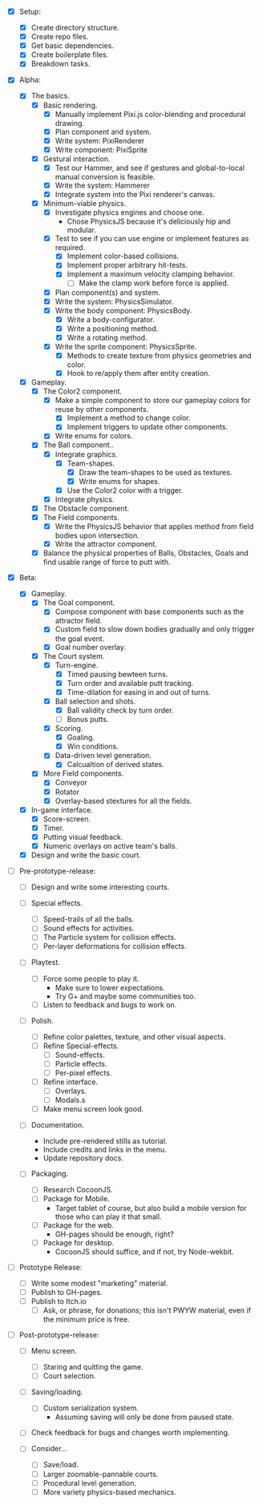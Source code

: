 - [x]   Setup:

    - [x]   Create directory structure.
    - [x]   Create repo files.
    - [x]   Get basic dependencies.
    - [x]   Create boilerplate files.
    - [x]   Breakdown tasks.

- [x]   Alpha:

    - [x]   The basics.
        - [x]   Basic rendering.
            - [x]   Manually implement Pixi.js color-blending and procedural drawing.
            - [x]   Plan component and system.
            - [x]   Write system: PixiRenderer
            - [x]   Write component: PixiSprite
        - [x]   Gestural interaction.
            - [x]   Test our Hammer, and see if gestures and global-to-local manual conversion is feasible.
            - [x]   Write the system: Hammerer
            - [x]   Integrate system into the Pixi renderer's canvas.
        - [x]   Minimum-viable physics.
            - [x]   Investigate physics engines and choose one.
                -   Chose PhysicsJS because it's deliciously hip and modular.
            - [x]   Test to see if you can use engine or implement features as required.
                - [x]   Implement color-based collisions.
                - [x]   Implement proper arbitrary hit-tests.
                - [x]   Implement a maximum velocity clamping behavior.
                    - [ ]   Make the clamp work before force is applied.
            - [x]   Plan component(s) and system.
            - [x]   Write the system: PhysicsSimulator.
            - [x]   Write the body component: PhysicsBody.
                - [x] Write a body-configurator.
                - [x] Write a positioning method.
                - [x] Write a rotating method.
            - [x]   Write the sprite component: PhysicsSprite.
                - [x] Methods to create texture from physics geometries and color.
                - [x] Hook to re/apply them after entity creation.
    - [x]   Gameplay.
        - [x]   The Color2 component.
            - [x]   Make a simple component to store our gameplay colors for reuse by other components.
                - [x]   Implement a method to change color.
                - [x]   Implement triggers to update other components.
            - [x]   Write enums for colors.
        - [x]   The Ball component..
            - [x]   Integrate graphics.
                - [x]   Team-shapes.
                    - [X]   Draw the team-shapes to be used as textures.
                    - [x]   Write enums for shapes.
                - [x]   Use the Color2 color with a trigger.
            - [x]   Integrate physics.
        - [x]   The Obstacle component.
        - [x]   The Field components.
            - [x]   Write the PhysicsJS behavior that applies method from field bodies upon intersection.
            - [x]   Write the attractor component.
        - [x]   Balance the physical properties of Balls, Obstacles, Goals and find usable range of force to putt with.

- [x]   Beta:

    - [x]   Gameplay.
        - [x]   The Goal component.
            - [x]   Compose component with base components such as the attractor field.
            - [x]   Custom field to slow down bodies gradually and only trigger the goal event.
            - [x]   Goal number overlay.
        - [x]   The Court system.
            - [x]   Turn-engine.
                - [x]   Timed pausing bewteen turns.
                - [x]   Turn order and available putt tracking.
                - [x]   Time-dilation for easing in and out of turns.
            - [x]   Ball selection and shots.
                - [x]   Ball validity check by turn order.
                - [ ]   Bonus putts.
            - [x]   Scoring.
                - [x]   Goaling.
                - [x]   Win conditions.
            - [x]   Data-driven level generation.
                - [x]   Calcualtion of derived states.
        - [x]   More Field components.
            - [x]   Conveyor
            - [x]   Rotator
            - [x]   Overlay-based stextures for all the fields.
    
    - [x]   In-game interface.
        - [x]   Score-screen.
        - [x]   Timer.
        - [x]   Putting visual feedback.
        - [x]   Numeric overlays on active team's balls.

    - [x]   Design and write the basic court.
        
- [ ]   Pre-prototype-release:

    - [ ]   Design and write some interesting courts.
    
    - [ ]   Special effects.
        - [ ]   Speed-trails of all the balls.
        - [ ]   Sound effects for activities.
        - [ ]   The Particle system for collision effects.
        - [ ]   Per-layer deformations for collision effects.
    
    - [ ]   Playtest.
        - [ ]   Force some people to play it.
            -   Make sure to lower expectations.
            -   Try G+ and maybe some communities too.
        - [ ]   Listen to feedback and bugs to work on.
        
    - [ ]   Polish.
        - [ ]   Refine color palettes, texture, and other visual aspects.
        - [ ]   Refine Special-effects.
            - [ ]   Sound-effects.
            - [ ]   Particle effects.
            - [ ]   Per-pixel effects.
        - [ ]   Refine interface.
            - [ ]   Overlays.
            - [ ]   Modals.s
        - [ ]   Make menu screen look good.
        
    - [ ]   Documentation.
        -   Include pre-rendered stills as tutorial.
        -   Include credits and links in the menu.
        -   Update repository docs.

    - [ ]   Packaging.
        - [ ]   Research CocoonJS.
        - [ ]   Package for Mobile.
            -   Target tablet of course, but also build a mobile version for those who can play it that small.
        - [ ]   Package for the web.
            -   GH-pages should be enough, right?
        - [ ]   Package for desktop.
            -   CocoonJS should suffice, and if not, try Node-wekbit.

- [ ]   Prototype Release:

    - [ ]   Write some modest "marketing" material.
    - [ ]   Publish to GH-pages.
    - [ ]   Publish to Itch.io
        - [ ]   Ask, or phrase, for donations; this isn't PWYW material, even if the minimum price is free.
    
- [ ]   Post-prototype-release:
        
    - [ ]   Menu screen.
        - [ ]   Staring and quitting the game.
        - [ ]   Court selection.
        
    - [ ]   Saving/loading.
        - [ ]   Custom serialization system.
            -   Assuming saving will only be done from paused state.

    - [ ]   Check feedback for bugs and changes worth implementing.

    - [ ]   Consider...
        - [ ]   Save/load.
        - [ ]   Larger zoomable-pannable courts.
        - [ ]   Procedural level generation.
        - [ ]   More variety physics-based mechanics.